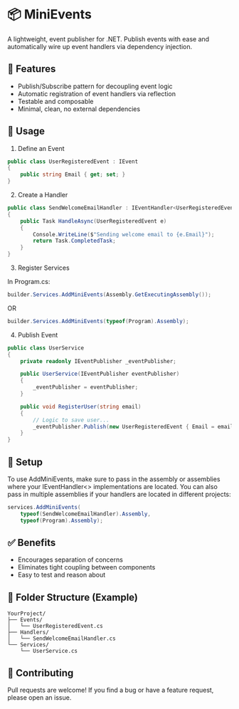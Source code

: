 # 📦 MiniEvents
A lightweight, event publisher for .NET. Publish events with ease and automatically wire up event handlers via dependency injection.

## 🚀 Features
- Publish/Subscribe pattern for decoupling event logic
- Automatic registration of event handlers via reflection
- Testable and composable
- Minimal, clean, no external dependencies

## 📄 Usage
1. Define an Event

``` C#
public class UserRegisteredEvent : IEvent
{
    public string Email { get; set; }
}
```
2. Create a Handler
```C#
public class SendWelcomeEmailHandler : IEventHandler<UserRegisteredEvent>
{
    public Task HandleAsync(UserRegisteredEvent e)
    {
        Console.WriteLine($"Sending welcome email to {e.Email}");
        return Task.CompletedTask;
    }
}
```
3. Register Services

In Program.cs:

```C#
builder.Services.AddMiniEvents(Assembly.GetExecutingAssembly());
```
OR
```C#
builder.Services.AddMiniEvents(typeof(Program).Assembly);
```
4. Publish Event
```C#
public class UserService
{
    private readonly IEventPublisher _eventPublisher;

    public UserService(IEventPublisher eventPublisher)
    {
        _eventPublisher = eventPublisher;
    }

    public void RegisterUser(string email)
    {
        // Logic to save user...
        _eventPublisher.Publish(new UserRegisteredEvent { Email = email });
    }
}
```
## 🔧 Setup
To use AddMiniEvents, make sure to pass in the assembly or assemblies where your IEventHandler<> implementations are located. You can also pass in multiple assemblies if your handlers are located in different projects:
```C#
services.AddMiniEvents(
    typeof(SendWelcomeEmailHandler).Assembly, 
    typeof(Program).Assembly);
```

## ✅ Benefits
- Encourages separation of concerns
- Eliminates tight coupling between components
- Easy to test and reason about

## 📂 Folder Structure (Example)
```
YourProject/
├── Events/
│   └── UserRegisteredEvent.cs
├── Handlers/
│   └── SendWelcomeEmailHandler.cs
└── Services/
    └── UserService.cs
```

## 💬 Contributing
Pull requests are welcome! If you find a bug or have a feature request, please open an issue.